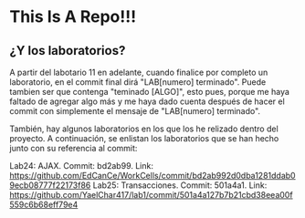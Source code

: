 # This Is A Repo!!!

## ¿Y los laboratorios?

A partir del labotario 11 en adelante, cuando finalice por completo un laboratorio, en el commit final dirá "LAB\[numero\] terminado". Puede tambien ser que contenga "teminado \[ALGO\]", esto pues, porque me haya faltado de agregar algo más y me haya dado cuenta después de hacer el commit con simplemente el mensaje de "LAB\[numero\] terminado".

También, hay algunos laboratorios en los que los he relizado dentro del proyecto. A continuación, se enlistan los laboratorios que se han hecho junto con su referencia al commit:

Lab24: AJAX. Commit: bd2ab99. Link: https://github.com/EdCanCe/WorkCells/commit/bd2ab992d0dba1281ddab09ecb08777f22173f86
Lab25: Transacciones. Commit: 501a4a1. Link: https://github.com/YaelChar417/lab1/commit/501a4a127b7b21cbd38eea00f559c6b68eff79e4

